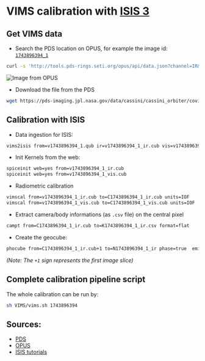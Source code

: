 VIMS calibration with [ISIS 3](https://isis.astrogeology.usgs.gov)
================================

Get VIMS data
-------------
- Search the PDS location on OPUS, for example the image id: [`1743896394_1`](https://tools.pds-rings.seti.org/opus#/primaryfilespec=1743896394&view=detail&detail=S_CUBE_CO_VIMS_1743896394_IR)

```bash
curl -s 'http://tools.pds-rings.seti.org/opus/api/data.json?channel=IR&primaryfilespec=1743896394&cols=ringobsid,planet,target,phase1,time1,primaryfilespec' |  sed -e 's/"/\n/g' | grep '.QUB' | tr '[:upper:]' '[:lower:]' | sed -e 's/t/T/g' -e 's/daTa/data/g'
```

![Image from OPUS](https://pds-rings.seti.org/holdings/previews/COVIMS_0xxx/COVIMS_0058/data/2013095T224243_2013096T133534/v1743896394_1_med.png)

- Download the file from the PDS

```bash
wget https://pds-imaging.jpl.nasa.gov/data/cassini/cassini_orbiter/covims_0058/data/2013095T224243_2013096T133534/v1743896394_1.qub
```


Calibration with ISIS
----------------------
- Data ingestion for ISIS:
```bash
vims2isis from=v1743896394_1.qub ir=v1743896394_1_ir.cub vis=v1743896394_1_vis.cub
```

- Init Kernels from the web:
```bash
spiceinit web=yes from=v1743896394_1_ir.cub
spiceinit web=yes from=v1743896394_1_vis.cub
```

- Radiometric calibration
```bash
vimscal from=v1743896394_1_ir.cub to=C1743896394_1_ir.cub units=IOF
vimscal from=v1743896394_1_vis.cub to=C1743896394_1_vis.cub units=IOF
```

- Extract camera/body informations (as `.csv` file) on the central pixel
```bash
campt from=C1743896394_1_ir.cub to=K1743896394_1_ir.csv format=flat
```

- Create the geocube:
```bash
phocube from=C1743896394_1_ir.cub+1 to=N1743896394_1_ir phase=true  emission=true  incidence=true  latitude=true  longitude=true pixelresolution=true
```
_(Note: The `+1` sign represents the first image slice)_

Complete calibration pipeline script
-------------------------------------
The whole calibration can be run by:
```bash
sh VIMS/vims.sh 1743896394
```

Sources:
--------
- [PDS](https://pds-imaging.jpl.nasa.gov/data/cassini/cassini_orbiter/)
- [OPUS](http://tools.pds-rings.seti.org/opus)
- [ISIS tutorials](https://isis.astrogeology.usgs.gov/fixit/projects/isis/wiki/Working_with_Cassini_VIMS)
